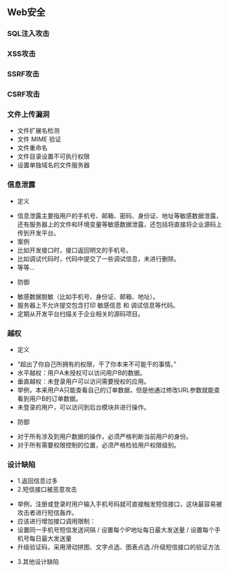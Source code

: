 ## Web安全

### SQL注入攻击

### XSS攻击

### SSRF攻击

### CSRF攻击

### 文件上传漏洞
- 文件扩展名检测
- 文件 MIME 验证
- 文件重命名
- 文件目录设置不可执行权限
- 设置单独域名的文件服务器

### 信息泄露
* 定义
- 信息泄露主要指用户的手机号、邮箱、密码、身份证、地址等敏感数据泄露，还有服务器上的文件和环境变量等敏感数据泄露，还包括将直接将企业源码上传到开发平台。
- 案例
- 比如开发接口时，接口返回明文的手机号。
- 比如调试代码时，代码中提交了一些调试信息，未进行删除。
- 等等...
* 防御
- 敏感数据脱敏（比如手机号、身份证、邮箱、地址）。
- 服务器上不允许提交包含打印 敏感信息 和 调试信息等代码。
- 定期从开发平台扫描关于企业相关的源码项目。

### 越权
* 定义
- “超出了你自己所拥有的权限，干了你本来不可能干的事情。”
- 水平越权：用户A未授权可以访问用户B的数据。
- 垂直越权：未登录用户可以访问需要授权的应用。
- 举例，本来用户A只能查看自己的订单数据，但是他通过修改URL参数就能查看到用户B的订单数据。
- 未登录的用户，可以访问到后台模块并进行操作。
* 防御
- 对于所有涉及到用户数据的操作，必须严格判断当前用户的身份。
- 对于所有需要权限控制的位置，必须严格检验用户权限级别。

### 设计缺陷
* 1.返回信息过多
* 2.短信接口被恶意攻击
- 举例，注册或登录时用户输入手机号码就可直接触发短信接口，这块最容易被攻击者进行短信轰炸。
- 应该进行增加接口调用限制：
- 设置同一手机号短信发送间隔 / 设置每个IP地址每日最大发送量 / 设置每个手机号每日最大发送量
- 升级验证码，采用滑动拼图、文字点选、图表点选./升级短信接口的验证方法
* 3.其他设计缺陷